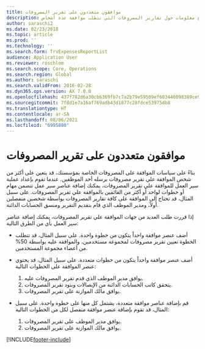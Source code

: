 ```yaml
---
title: موافقون متعددون على تقرير المصروفات
description: يقدم هذا الموضوع معلومات حول تقارير المصروفات التي تتطلب موافقة عدة أشخاص.
author: saraschi2
ms.date: 02/23/2018
ms.topic: article
ms.prod: ''
ms.technology: ''
ms.search.form: TrvExpensesReportList
audience: Application User
ms.reviewer: roschlom
ms.search.scope: Core, Operations
ms.search.region: Global
ms.author: saraschi
ms.search.validFrom: 2016-02-28
ms.dyn365.ops.version: AX 7.0.0
ms.openlocfilehash: 437f782d6a30cb6369fb7c7a2b79e59509ef603446098389ce946be6427dee9d
ms.sourcegitcommit: 7f8d1e7a16af769adb43d1877c28fdce53975db8
ms.translationtype: HT
ms.contentlocale: ar-SA
ms.lasthandoff: 08/06/2021
ms.locfileid: "6995880"
---
```

# <a name="multiple-approvers-on-an-expense-report"></a>موافقون متعددون على تقرير المصروفات

بناءً على سياسات الموافقة على المصروفات الخاصة بمؤسستك، قد يتعين على أكثر من شخص الموافقة علي تقرير مصروفات يرسله أحد الموظفين. عندما تقوم بإعداد عملية سير العمل للموافقة علي تقرير المصروفات، يمكنك إضافة عناصر سير عمل تتضمن مهام أو خطوات لواحد أو أكثر من القائمين بالموافقة علي تقرير المصروفات. على سبيل المثال، قد تحتاج إلى الموافقة على كافة تقارير المصروفات بواسطة شخصين منفصلين أولاً، ومدير الموظف الذي قام بتقديم التقرير ومنسق الحسابات الدائنة.

إذا قررت طلب العديد من جهات الموافقة علي تقرير المصروفات، يمكنك إضافة عناصر سير العمل بأي من الطرق التالية:

- أضف عنصر موافقة واحداً يتكون من خطوة واحدة. على سبيل المثال، قد تتطلب الخطوة تعيين تقرير مصروفات لمجموعة مستخدمين، والموافقة عليه بواسطة 50% من أعضاء مجموعة المستخدمين.
- أضف عنصر موافقة واحداً يتكون من خطوات متعددة. على سبيل المثال، قد يحتوي عنصر الموافقة على الخطوات التالية:

    1. يوافق مدير الموظف الذي قدم تقرير المصروفات عليه.
    2. يتحقق كاتب الحسابات الدائنة من الإيصالات وبنود تقرير المصروفات.
    3. يوافق مالك الموازنة على تقرير المصروفات.

- قم بإضافة عناصر موافقة متعددة، يشتمل كل منها على خطوة واحدة. على سبيل المثال، قد تقوم بإضافة عنصر موافقة منفصل لكل من الخطوات التالية:

    1. يوافق مدير الموظف على تقرير المصروفات.
    2. يوافق مالك الموازنة على تقرير المصروفات.


[!INCLUDE[footer-include](../includes/footer-banner.md)]